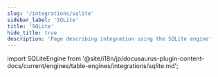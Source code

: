 ```yaml
---
slug: '/integrations/sqlite'
sidebar_label: 'SQLite'
title: 'SQLite'
hide_title: true
description: 'Page describing integration using the SQLite engine'
---
```


import SQLiteEngine from '@site/i18n/jp/docusaurus-plugin-content-docs/current/engines/table-engines/integrations/sqlite.md';

<SQLiteEngine/>
